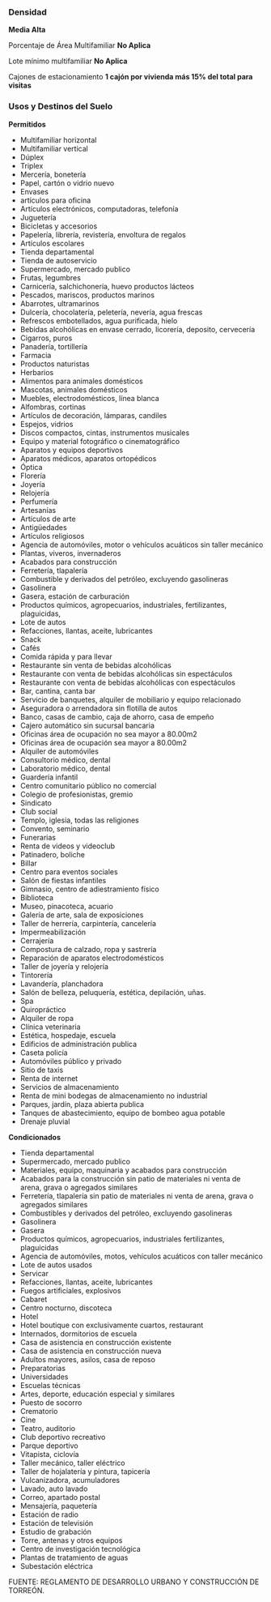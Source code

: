 ﻿
### Densidad

**Media Alta**

Porcentaje de Área Multifamiliar
**No Aplica**

Lote mínimo multifamiliar
**No Aplica**

Cajones de estacionamiento
**1 cajón por vivienda más 15% del total para visitas**

### Usos y Destinos del Suelo

**Permitidos**

* Multifamiliar horizontal
* Multifamiliar vertical
* Dúplex
* Triplex
* Mercería, bonetería
* Papel, cartón o vidrio nuevo
* Envases
* artículos para oficina
* Artículos electrónicos, computadoras, telefonía
* Juguetería
* Bicicletas y accesorios
* Papelería, librería, revistería, envoltura de regalos
* Artículos escolares
* Tienda departamental
* Tienda de autoservicio
* Supermercado, mercado publico
* Frutas, legumbres
* Carnicería, salchichonería, huevo productos lácteos
* Pescados, mariscos, productos marinos
* Abarrotes, ultramarinos
* Dulcería, chocolatería, peletería, nevería, agua frescas
* Refrescos embotellados, agua purificada, hielo
* Bebidas alcohólicas en envase cerrado, licorería, deposito, cervecería
* Cigarros, puros
* Panadería, tortillería
* Farmacia
* Productos naturistas
* Herbarios
* Alimentos para animales domésticos
* Mascotas, animales domésticos
* Muebles, electrodomésticos, línea blanca
* Alfombras, cortinas
* Artículos de decoración, lámparas, candiles
* Espejos, vidrios
* Discos compactos, cintas, instrumentos musicales
* Equipo y material fotográfico o cinematográfico
* Aparatos y equipos deportivos
* Aparatos médicos, aparatos ortopédicos
* Óptica
* Florería
* Joyería
* Relojería
* Perfumería
* Artesanías
* Artículos de arte
* Antigüedades
* Artículos religiosos
* Agencia de automóviles, motor o vehículos acuáticos sin taller mecánico
* Plantas, viveros, invernaderos
* Acabados para construcción
* Ferretería, tlapalería
* Combustible y derivados del petróleo, excluyendo gasolineras
* Gasolinera
* Gasera, estación de carburación
* Productos químicos, agropecuarios, industriales, fertilizantes, plaguicidas,
* Lote de autos
* Refacciones, llantas, aceite, lubricantes
* Snack
* Cafés
* Comida rápida y para llevar
* Restaurante sin venta de bebidas alcohólicas
* Restaurante con venta de bebidas alcohólicas sin espectáculos
* Restaurante con venta de bebidas alcohólicas con espectáculos
* Bar, cantina, canta bar
* Servicio de banquetes, alquiler de mobiliario y equipo relacionado
* Aseguradora o arrendadora sin flotilla de autos
* Banco, casas de cambio, caja de ahorro, casa de empeño
* Cajero automático sin sucursal bancaria
* Oficinas área de ocupación no sea mayor a 80.00m2
* Oficinas área de ocupación sea mayor a 80.00m2
* Alquiler de automóviles
* Consultorio médico, dental
* Laboratorio médico, dental
* Guardería infantil
* Centro comunitario público no comercial
* Colegio de profesionistas, gremio
* Sindicato
* Club social
* Templo, iglesia, todas las religiones
* Convento, seminario
* Funerarias
* Renta de videos y videoclub
* Patinadero, boliche
* Billar
* Centro para eventos sociales
* Salón de fiestas infantiles
* Gimnasio, centro de adiestramiento físico
* Biblioteca
* Museo, pinacoteca, acuario
* Galería de arte, sala de exposiciones
* Taller de herrería, carpintería, cancelería
* Impermeabilización
* Cerrajería
* Compostura de calzado, ropa y sastrería
* Reparación de aparatos electrodomésticos
* Taller de joyería y relojería
* Tintorería
* Lavandería, planchadora
* Salón de belleza, peluquería, estética, depilación, uñas.
* Spa
* Quiropráctico
* Alquiler de ropa
* Clínica veterinaria
* Estética, hospedaje, escuela
* Edificios de administración publica
* Caseta policía
* Automóviles público y privado
* Sitio de taxis
* Renta de internet
* Servicios de almacenamiento
* Renta de mini bodegas de almacenamiento no industrial
* Parques, jardín, plaza abierta publica
* Tanques de abastecimiento, equipo de bombeo agua potable
* Drenaje pluvial

**Condicionados**

* Tienda departamental
* Supermercado, mercado publico
* Materiales, equipo, maquinaria y acabados para construcción
* Acabados para la construcción sin patio de materiales ni venta de arena, grava o agregados similares
* Ferretería, tlapalería sin patio de materiales ni venta de arena, grava o agregados similares
* Combustibles y derivados del petróleo, excluyendo gasolineras
* Gasolinera
* Gasera
* Productos químicos, agropecuarios, industriales fertilizantes, plaguicidas
* Agencia de automóviles, motos, vehículos acuáticos con taller mecánico
* Lote de autos usados
* Servicar
* Refacciones, llantas, aceite, lubricantes
* Fuegos artificiales, explosivos
* Cabaret
* Centro nocturno, discoteca
* Hotel
* Hotel boutique con exclusivamente cuartos, restaurant
* Internados, dormitorios de escuela
* Casa de asistencia en construcción existente
* Casa de asistencia en construcción nueva
* Adultos mayores, asilos, casa de reposo
* Preparatorias
* Universidades
* Escuelas técnicas
* Artes, deporte, educación especial y similares
* Puesto de socorro
* Crematorio
* Cine
* Teatro, auditorio
* Club deportivo recreativo
* Parque deportivo
* Vitapista, ciclovía
* Taller mecánico, taller eléctrico
* Taller de hojalatería y pintura, tapicería
* Vulcanizadora, acumuladores
* Lavado, auto lavado
* Correo, apartado postal
* Mensajería, paquetería
* Estación de radio
* Estación de televisión
* Estudio de grabación
* Torre, antenas y otros equipos
* Centro de investigación tecnológica
* Plantas de tratamiento de aguas
* Subestación eléctrica

FUENTE: REGLAMENTO DE DESARROLLO URBANO Y CONSTRUCCIÓN DE TORREÓN.
